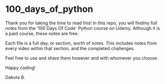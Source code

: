 # 100_days_of_python
Thank you for taking the time to read this! In this repo, you will findmy full notes from the '100 Days Of Code' Python course on Udemy.
Although it is a paid course, these notes are free.

Each file is a full day, or section, worth of notes. This includes notes from every video within that section, and the completed challenges.

Feel free to use and share them however and with whomever you choose.

Happy coding!

Dakota B.
